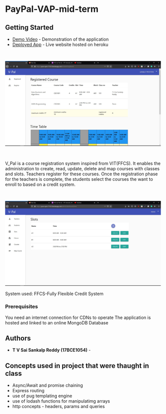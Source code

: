 # PayPal-VAP-mid-term

## Getting Started
* [Demo Video](https://youtu.be/vEo_ertgHhg ) - Demonstration of the application
* [Deployed App](https://pure-eyrie-77351.herokuapp.com/) - Live website hosted on heroku

<br/>

![V_Pal](https://github.com/sankalpreddy1998/PayPal-VAP-mid-term/blob/master/images-git/registered1.JPG)


<br/>


V_Pal is a course registration system inspired from VIT(FFCS). It enables the administration to create, read, update, delete and map courses with classes and slots. Teachers register for these courses. Once the registration phase for the teachers is complete, the students select the courses the want to enroll to based on a credit system.


<br/>

![V_Pal](https://github.com/sankalpreddy1998/PayPal-VAP-mid-term/blob/master/images-git/crud.JPG)



System used: FFCS-Fully Flexible Credit System


### Prerequisites

You need an internet connection for CDNs to operate
The application is hosted and linked to an online MongoDB Database


## Authors

* **T V Sai Sankalp Reddy (17BCE1054)** - 


## Concepts used in project that were thaught in class  

* Async/Await and promise chaining
* Express routing
* use of pug templating engine
* use of lodash functions for manipulatimg arrays
* http concepts - headers, params and queries
